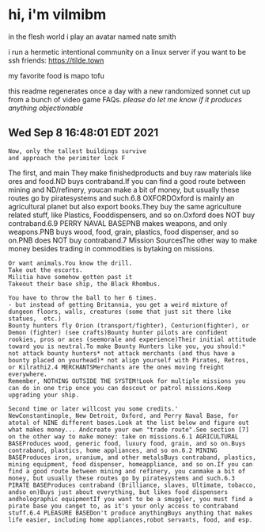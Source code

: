 # hi, i'm vilmibm

in the flesh world i play an avatar named nate smith

i run a hermetic intentional community on a linux server if you want to be ssh friends: https://tilde.town

my favorite food is mapo tofu

this readme regenerates once a day with a new randomized sonnet cut up from a bunch of video game FAQs.
_please do let me know if it produces anything objectionable_

## Wed Sep  8 16:48:01 EDT 2021

    Now, only the tallest buildings survive
    and approach the perimiter lock F
      The first, and main
    They make finishedproducts and buy raw materials like ores and food.ND buys contraband.If you can find a good route between mining and ND/refinery, youcan make a bit of money, but usually these routes go by piratesystems and such.6.8 OXFORDOxford is mainly an agricultural planet but also export books.They buy the same agriculture related stuff, like Plastics, Fooddispensers, and so on.Oxford does NOT buy contraband.6.9 PERRY NAVAL BASEPNB makes weapons, and only weapons.PNB buys wood, food, grain, plastics, food dispenser, and so on.PNB does NOT buy contraband.7 Mission SourcesThe other way to make money besides trading in commodities is bytaking on missions.
    
    Or want animals.You know the drill.
    Take out the escorts.
    Militia have somehow gotten past it
    Takeout their base ship, the Black Rhombus.
    
    You have to throw the ball to her 6 times.
    - but instead of getting Britannia, you get a weird mixture of  dungeon floors, walls, creatures (some that just sit there like statues,  etc.)
    Bounty hunters fly Orion (transport/fighter), Centurion(fighter), or Demon (fighter) (see crafts)Bounty hunter pilots are confident rookies, pros or aces (seemorale and experience)Their initial attitude toward you is neutral.To make Bounty Hunters like you, you should:* not attack bounty hunters* not attack merchants (and thus have a bounty placed on yourhead)* not align yourself with Pirates, Retros, or Kilrathi2.4 MERCHANTSMerchants are the ones moving freight everywhere.
    Remember, NOTHING OUTSIDE THE SYSTEM!Look for multiple missions you can do in one trip once you can doscout or patrol missions.Keep upgrading your ship.
    
    Second time or later willcost you some credits.'
    NewConstantinople, New Detroit, Oxford, and Perry Naval Base, for atotal of NINE different bases.Look at the list below and figure out what makes money... Andcreate your own "trade route".See section [7] on the other way to make money: take on missions.6.1 AGRICULTURAL BASEProduces wood, generic food, luxury food, grain, and so on.Buys contraband, plastics, home appliances, and so on.6.2 MINING BASEProduces iron, uranium, and other metalsBuys contraband, plastics, mining equipment, food dispenser, homeappliance, and so on.If you can find a good route between mining and refinery, you canmake a bit of money, but usually these routes go by piratesystems and such.6.3 PIRATE BASEProduces contraband (Brilliance, slaves, Ultimate, tobacco, andso on)Buys just about everything, but likes food dispensers andholographic equipmentIf you want to be a smuggler, you must find a pirate base you canget to, as it's your only access to contraband stuff.6.4 PLEASURE BASEDon't produce anythingBuys anything that makes life easier, including home appliances,robot servants, food, and esp.
